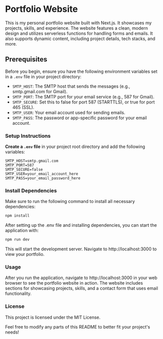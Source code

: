 # Portfolio Website

This is my personal portfolio website built with Next.js. It showcases my projects, skills, and experience. The website features a clean, modern design and utilizes serverless functions for handling forms and emails. It also supports dynamic content, including project details, tech stacks, and more.

## Prerequisites

Before you begin, ensure you have the following environment variables set in a `.env` file in your project directory:

- `SMTP_HOST`: The SMTP host that sends the messages (e.g., smtp.gmail.com for Gmail).
- `SMTP_PORT`: The SMTP port for your email service (e.g., 587 for Gmail).
- `SMTP_SECURE`: Set this to false for port 587 (STARTTLS), or true for port 465 (SSL).
- `SMTP_USER`: Your email account used for sending emails.
- `SMTP_PASS`: The password or app-specific password for your email account.

### Setup Instructions

**Create a `.env` file** in your project root directory and add the following variables:

```env
SMTP_HOST=smtp.gmail.com
SMTP_PORT=587
SMTP_SECURE=false
SMTP_USER=your_email_account_here
SMTP_PASS=your_email_password_here
```

### Install Dependencies
Make sure to run the following command to install all necessary dependencies:

```bash
npm install
```

After setting up the .env file and installing dependencies, you can start the application with:

```bash
npm run dev
```
This will start the development server. Navigate to http://localhost:3000 to view your portfolio.

### Usage
After you run the application, navigate to http://localhost:3000 in your web browser to see the portfolio website in action. The website includes sections for showcasing projects, skills, and a contact form that uses email functionality.


### License
This project is licensed under the MIT License.

Feel free to modify any parts of this README to better fit your project's needs!





